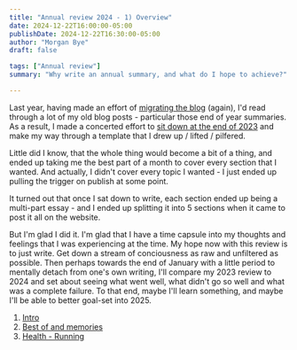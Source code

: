 ```yaml
---
title: "Annual review 2024 - 1) Overview"
date: 2024-12-22T16:00:00-05:00
publishDate: 2024-12-22T16:30:00-05:00
author: "Morgan Bye"
draft: false

tags: ["Annual review"]
summary: "Why write an annual summary, and what do I hope to achieve?"

---
```


Last year, having made an effort of [migrating the blog](https://morganbye.com/posts/20231220/) (again), I'd read through a lot of my old blog posts - particular those end of year summaries. As a result, I made a concerted effort to [sit down at the end of 2023](https://morganbye.com/posts/20240131_1/) and make my way through a template that I drew up / lifted / pilfered.

Little did I know, that the whole thing would become a bit of a thing, and ended up taking me the best part of a month to cover every section that I wanted. And actually, I didn't cover every topic I wanted - I just ended up pulling the trigger on publish at some point.

It turned out that once I sat down to write, each section ended up being a multi-part essay - and I ended up splitting it into 5 sections when it came to post it all on the website.

But I'm glad I did it. I'm glad that I have a time capsule into my thoughts and feelings that I was experiencing at the time. My hope now with this review is to just write. Get down a stream of conciousness as raw and unfiltered as possible. Then perhaps towards the end of January with a little period to mentally detach from one's own writing, I'll compare my 2023 review to 2024 and set about seeing what went well, what didn't go so well and what was a complete failure. To that end, maybe I'll learn something, and maybe I'll be able to better goal-set into 2025.

1. [Intro](https://morganbye.com/posts/20250101_1/)
2. [Best of and memories](https://morganbye.com/posts/20250101_2/)
3. [Health - Running](https://morganbye.com/posts/20250101_3/)
